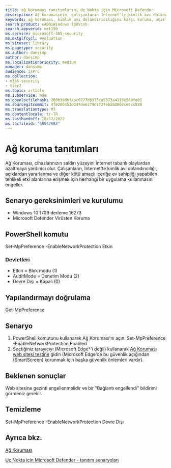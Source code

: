 ```yaml
---
title: ağ koruması tanıtımlarını Uç Nokta için Microsoft Defender
description: Ağ korumasının, çalışanların İnternet'te kimlik avı dolandırıcılığı, açıklardan yararlanma ve diğer kötü amaçlı içeriğe ev sahipliği yapabilen tehlikeli etki alanlarına erişmek için herhangi bir uygulamayı kullanmasını nasıl önlediğini gösterir.
keywords: ağ koruması, kimlik avı dolandırıcılığına karşı koruma, açıklardan yararlanmaya karşı koruma, kötü amaçlı içeriğe karşı koruma, tanıtım
search.product: eADQiWindows 10XVcnh
search.appverid: met150
ms.service: microsoft-365-security
ms.mktglfcycl: evaluation
ms.sitesec: library
ms.pagetype: security
ms.author: dansimp
author: dansimp
ms.localizationpriority: medium
manager: dansimp
audience: ITPro
ms.collection:
- m365-security
- tier2
ms.topic: article
ms.subservice: mde
ms.openlocfilehash: 200b390bfaac0777d6373ca5573a4118e580fe01
ms.sourcegitcommit: 4f8200453d347de677461f27eb5a3802ce5cc888
ms.translationtype: MT
ms.contentlocale: tr-TR
ms.lasthandoff: 10/12/2022
ms.locfileid: "68542683"
---
```

<!--- v-jweston resumes authorship and ms.authorship appx April-May 2023 ---> 

# <a name="network-protection-demonstrations"></a>Ağ koruma tanıtımları

Ağ Koruması, cihazlarınızın saldırı yüzeyini İnternet tabanlı olaylardan azaltmaya yardımcı olur. Çalışanların, İnternet'te kimlik avı dolandırıcılığı, açıklardan yararlanma ve diğer kötü amaçlı içeriğe ev sahipliği yapabilen tehlikeli etki alanlarına erişmek için herhangi bir uygulama kullanmasını engeller.

## <a name="scenario-requirements-and-setup"></a>Senaryo gereksinimleri ve kurulumu

- Windows 10 1709 derleme 16273
- Microsoft Defender Virüsten Koruma

## <a name="powershell-command"></a>PowerShell komutu

Set-MpPreference -EnableNetworkProtection Etkin

### <a name="states"></a>Devletleri
- Etkin = Blok modu (1)
- AuditMode = Denetim Modu (2)
- Devre Dışı = Kapalı (0)

## <a name="verify-configuration"></a>Yapılandırmayı doğrulama

Get-MpPreference

## <a name="scenario"></a>Senaryo

1. PowerShell komutunu kullanarak Ağ Koruması'nı açın: Set-MpPreference -EnableNetworkProtection Enabled
2. Seçtiğiniz tarayıcıyı (Microsoft Edge*'i değil) kullanarak [Ağ Koruması web sitesi testine](https://smartscreentestratings2.net/) gidin (Microsoft Edge'de bu güvenlik açığından (SmartScreen) korunmak için başka güvenlik önlemleri vardır). 

## <a name="expected-results"></a>Beklenen sonuçlar

Web sitesine gezinti engellenmelidir ve bir "Bağlantı engellendi" bildirimi görmeniz gerekir.

## <a name="clean-up"></a>Temizleme

Set-MpPreference -EnableNetworkProtection Devre Dışı

## <a name="see-also"></a>Ayrıca bkz.

[Ağ Koruması](network-protection.md)

[Uç Nokta için Microsoft Defender - tanıtım senaryoları](defender-endpoint-demonstrations.md)
